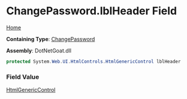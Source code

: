 # ChangePassword\.lblHeader Field

[Home](../../../../../README.md)

**Containing Type**: [ChangePassword](../README.md)

**Assembly**: DotNetGoat\.dll

```csharp
protected System.Web.UI.HtmlControls.HtmlGenericControl lblHeader
```

### Field Value

[HtmlGenericControl](https://docs.microsoft.com/en-us/dotnet/api/system.web.ui.htmlcontrols.htmlgenericcontrol)

